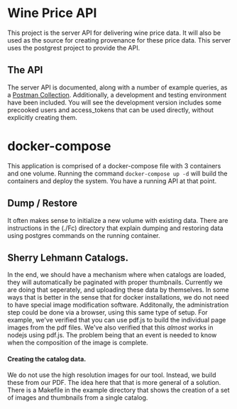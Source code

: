 # Wine Price API

This project is the server API for delivering wine price data. It will also be
used as the source for creating provenance for these price data.  This server
uses the postgrest project to provide the API.

## The API

The server API is documented, along with a number of example queries, as
a [Postman Collection](postman/api_collection.json).  Additionally, a
development and testing environment have been included.  You will see the
development version includes some precooked users and access_tokens that can be
used directly, without explicitly creating them.

# docker-compose

This application is comprised of a docker-compose file with 3 containers and one
volume.  Running the command `docker-compose up -d` will build the containers
and deploy the system.  You have a running API at that point.

## Dump / Restore

It often makes sense to initialize a new volume with existing data. There are
instructions in the (./Fc) directory that explain dumping and restoring data
using postgres commands on the running container.

## Sherry Lehmann Catalogs.

In the end, we should have a mechanism where when catalogs are loaded, they will
automatically be paginated with proper thumbnails. Currently we are doing that
seperately, and uploading these data by themselves. In some ways that is better
in the sense that for docker installations, we do not need to have special image
modification software. Additonally, the administration step could be done via a
browser, using this same type of setup. For example, we've verified that you can
use pdf.js to build the individual page images from the pdf files. We've also
verified that this *almost* works in nodejs using pdf.js. The problem being that
an event is needed to know when the composition of the image is complete.

#### Creating the catalog data.

We do not use the high resolution images for our tool. Instead, we build these
from our PDF. The idea here that that is more general of a solution. There is a
Makefile in the example directory that shows the creation of a set of images and
thumbnails from a single catalog.
